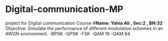 # Digital-communication-MP
project for Digital communication Course
#**Name: Yahia Ali , Sec:2 , BN:32**
Objective: Simulate the performance of different modulation schemes in an AWGN environment.
-BPSK
-QPSK
-FSK
-QAM 16
-QAM 64 






